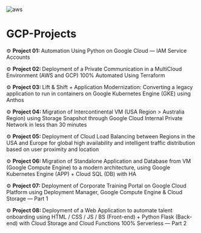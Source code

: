 <img src="https://www.vectorlogo.zone/logos/google_cloud/google_cloud-ar21.svg" alt="aws"/> <p> 
# GCP-Projects
<p>
⚙️ <b> Project 01: </b> Automation Using Python on Google Cloud — IAM Service Accounts <p>
⚙️ <b> Project 02: </b> Deployment of a Private Communication in a MultiCloud Environment (AWS and GCP) 100% Automated Using Terraform <p>
⚙️ <b> Project 03: </b> Lift & Shift + Application Modernization: Converting a legacy application to run in containers on Google Kubernetes Engine (GKE) using Anthos <p>
⚙️ <b> Project 04: </b> Migration of Intercontinental VM (USA Region > Australia Region) using Storage Snapshot through Google Cloud Internal Private Network in less than 30 minutes <p>
⚙️ <b> Project 05: </b> Deployment of Cloud Load Balancing between Regions in the USA and Europe for global high availability and intelligent traffic distribution based on user proximity and location <p>
⚙️ <b> Project 06: </b> Migration of Standalone Application and Database from VM (Google Compute Engine) to a modern architecture, using Google Kubernetes Engine (APP) + Cloud SQL (DB) with HA <p>
⚙️ <b> Project 07: </b> Deployment of Corporate Training Portal on Google Cloud Platform using Deployment Manager, Google Compute Engine & Cloud Storage — Part 1 <p>
⚙️ <b> Project 08: </b> Deployment of a Web Application to automate talent onboarding using HTML / CSS / JS / BS (Front-end) + Python Flask (Back-end) with Cloud Storage and Cloud Functions 100% Serverless — Part 2
